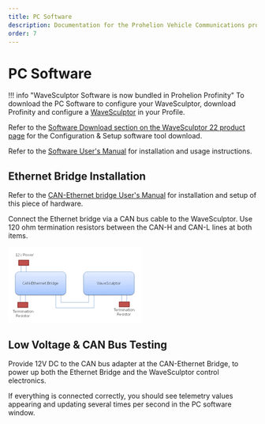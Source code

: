 ```yaml
---
title: PC Software
description: Documentation for the Prohelion Vehicle Communications protocol
order: 7
---
```


# PC Software

!!! info "WaveSculptor Software is now bundled in Prohelion Profinity"
    To download the PC Software to configure your WaveSculptor, download Profinity and configure a [WaveSculptor](../../../Profinity/80_Tritium_WaveSculptor.md) in your Profile.

Refer to the [Software Download section on the WaveSculptor 22 product page](???) for the Configuration & Setup software tool download.

Refer to the [Software User's Manual](../../Config_Software/index.md) for installation and usage instructions.

## Ethernet Bridge Installation

Refer to the [CAN-Ethernet bridge User's Manual](../../../CAN_Bridge/User_Manual/index.md) for installation and setup of this piece of hardware.

Connect the Ethernet bridge via a CAN bus cable to the WaveSculptor.  Use 120 ohm termination resistors between the CAN-H and CAN-L lines at both items.

![Ethernet connection](images/PC_Software.gif)

## Low Voltage & CAN Bus Testing

Provide 12V DC to the CAN bus adapter at the CAN-Ethernet Bridge, to power up both the Ethernet Bridge and the WaveSculptor control electronics.  

If everything is connected correctly, you should see telemetry values appearing and updating several times per second in the PC software window.



